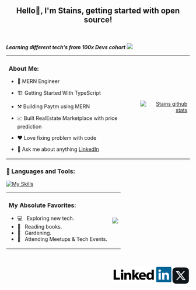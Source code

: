 ## <p align="center" fontSize="50px">Hello👋, I'm Stains, getting started with open source!</p>

<br />

***Learning different tech's from 100x Devs cohort*** <img src="https://media.giphy.com/media/WUlplcMpOCEmTGBtBW/giphy.gif" width="30">

<table>
  <tr>
    <td align="left">
      
 ### About Me:

  - 💼 MERN Engineer <br>
  - 🏗️ Getting Started With TypeScript <br> 
  - ⚒️ Building Paytm using MERN <br>
  - 📈 Built RealEstate Marketplace with price prediction <br>
  - ❤️ Love fixing problem with code <br>
  - 💬 Ask me about anything [LinkedIn](https://www.linkedin.com/in/stains-leto/)
    
     </td>
    <td align="right">
      <a href="https://github.com/stainsleto/github-readme-stats">
        <img src="https://github-readme-stats.vercel.app/api?username=stainsleto&show_icons=true&include_all_commits=true&theme=buefy&hide_border=true" alt="Stains github stats" />
      </a>
    </td>
  </tr>
</table>


### 🔨 Languages and Tools:

 [![My Skills](https://skillicons.dev/icons?i=js,html,css,react,typescript,prisma,mongodb,linux,postgres,git)](https://skillicons.dev)

<table>
  <tr>
    <td align="left">
      
### My Absolute Favorites:

- 💻 &nbsp; Exploring new tech.
- 📰 &nbsp; Reading books.
- 🍂 &nbsp; Gardening.
- 🍕 &nbsp; Attending Meetups & Tech Events.

  
</td>

<td align="right>
<a href="https://github.com/stainsleto/github-readme-stats"><img align="center" src="https://github-readme-stats.vercel.app/api/top-langs/?username=stainsleto&layout=compact&theme=buefy&hide_border=true" /></a>
</td>

</tr>
</table>



<br />
<br />

<a href="https://twitter.com/letostains">
  <img align="right" alt="Stains leto | Twitter" width="50" src="https://raw.githubusercontent.com/stainsleto/stainsleto/main/assets/x.png?raw=true" />
</a>
<a href="https://www.linkedin.com/in/stains-leto">
  <img align="right" alt="Stains leto | linkedin" width="160" src="https://raw.githubusercontent.com/stainsleto/stainsleto/main/assets/linkedin.png?raw=true" />
</a>

